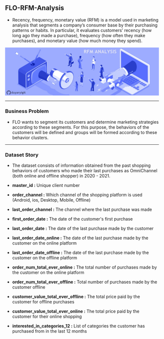 ## FLO-RFM-Analysis

- Recency, frequency, monetary value (RFM) is a model used in marketing analysis that segments a company’s consumer base by their purchasing patterns or habits. In particular, it evaluates customers’ recency (how long ago they made a purchase), frequency (how often they make purchases), and monetary value (how much money they spend).



![](image.jpg)

---

### Business Problem
- FLO wants to segment its customers and determine marketing strategies according to these segments. For this purpose, the behaviors of the customers will be defined and groups will be formed according to these behavior clusters.



---

### Dataset Story
- The dataset consists of information obtained from the past shopping behaviors of customers who made their last purchases as OmniChannel (both online and offline shopper) in 2020 - 2021.

- **master_id :** Unique client number
- **order_channel :** Which channel of the shopping platform is used (Android, ios, Desktop, Mobile, Offline)
- **last_order_channel :** The channel where the last purchase was made
- **first_order_date :** The date of the customer's first purchase
- **last_order_date :** The date of the last purchase made by the customer
- **last_order_date_online :** The date of the last purchase made by the customer on the online platform
- **last_order_date_offline :** The date of the last purchase made by the customer on the offline platform
- **order_num_total_ever_online :** The total number of purchases made by the customer on the online platform
- **order_num_total_ever_offline :** Total number of purchases made by the customer offline
- **customer_value_total_ever_offline :** The total price paid by the customer for offline purchases
- **customer_value_total_ever_online :** The total price paid by the customer for their online shopping
- **interested_in_categories_12 :** List of categories the customer has purchased from in the last 12 months
